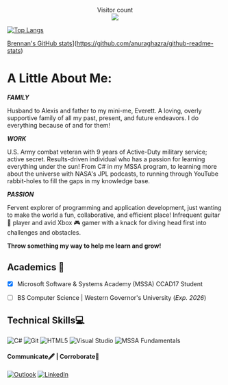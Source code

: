 <p align="center">
  Visitor count<br>
  <img src="https://profile-counter.glitch.me/brennan-m-long/count.svg" />
</p>

[![Top Langs](https://github-readme-stats.vercel.app/api/top-langs/?username=Brennan-M-Long)](https://github.com/anuraghazra/github-readme-stats)  

[Brennan's GitHub stats](https://github-readme-stats.vercel.app/api?username=Brennan-M-Long)](https://github.com/anuraghazra/github-readme-stats)

# A Little About Me:
<div align="left">
  <i><b>
    FAMILY
  </i></b>
</div>

Husband to Alexis and father to my mini-me, Everett. A loving, overly supportive family of all my past, present, and future endeavors. I do everything because of and for them!

<div align="left">
  <i><b>
    WORK
  </i></b>
</div>

U.S. Army combat veteran with 9 years of Active-Duty military service; active secret. Results-driven individual who has a passion for learning everything under the sun! From C# in my MSSA program, to learning more about the universe with NASA's JPL podcasts, to running through YouTube rabbit-holes to fill the gaps in my knowledge base.

<div align="left">
  <i><b>
    PASSION
  </i></b>
</div> 

Fervent explorer of programming and application development, just wanting to make the world a fun, collaborative, and efficient place! Infrequent guitar 🎸 player and avid Xbox 🎮 gamer with a knack for diving head first into challenges and obstacles.

**Throw something my way to help me learn and grow!**

## **Academics** 🧠
- [x] Microsoft Software & Systems Academy (MSSA) CCAD17 Student
- [ ] BS Computer Science | Western Governor's University (*Exp. 2026*)


## **Technical Skills**💻
![C#](https://img.icons8.com/?size=100&id=Fycm8TUhWmFU&format=png&color=000000)
![Git](https://img.icons8.com/?size=100&id=xBKl2pdJg5kk&format=png&color=000000)
![HTML5](https://img.icons8.com/?size=100&id=CMVEhOBzk3Zp&format=png&color=000000)
![Visual Studio](https://img.icons8.com/?size=100&id=i19Ns28h30P4&format=png&color=000000)
![MSSA Fundamentals](https://images.credly.com/size/100x100/images/493874a1-0600-4ff7-b8e5-7fa1d8449735/image.png)


#### **Communicate🖋️ | Corroborate👏**
[![Outlook](https://img.icons8.com/?size=100&id=GXG9jA1uzZNn&format=png&color=000000)](mailto:brennanmlong@outlook.com/) 
[![LinkedIn](https://img.icons8.com/?size=100&id=44019&format=png&color=000000)](https://www.linkedin.com/in/brennan-m-long) 

